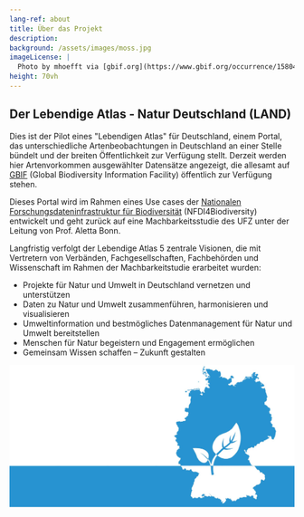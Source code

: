 ```yaml
---
lang-ref: about
title: Über das Projekt
description: 
background: /assets/images/moss.jpg
imageLicense: |
  Photo by mhoefft via [gbif.org](https://www.gbif.org/occurrence/1580487687)
height: 70vh
---
```


## Der Lebendige Atlas - Natur Deutschland (LAND)

Dies ist der Pilot eines "Lebendigen Atlas" für Deutschland, einem Portal, das unterschiedliche Artenbeobachtungen in Deutschland an einer Stelle bündelt und der breiten Öffentlichkeit zur Verfügung stellt. Derzeit werden hier Artenvorkommen ausgewählter Datensätze angezeigt, die allesamt auf [GBIF](https://www.gbif.org/) (Global Biodiversity Information Facility) öffentlich zur Verfügung stehen. 

Dieses Portal wird im Rahmen eines Use cases der [Nationalen Forschungsdateninfrastruktur für Biodiversität](https://www.nfdi4biodiversity.org) (NFDI4Biodiversity) entwickelt und geht zurück auf eine Machbarkeitsstudie des UFZ unter der Leitung von Prof. Aletta Bonn.

Langfristig verfolgt der Lebendige Atlas 5 zentrale Visionen, die mit Vertretern von Verbänden, Fachgesellschaften, Fachbehörden und Wissenschaft im Rahmen der Machbarkeitstudie erarbeitet wurden:

* Projekte für Natur und Umwelt in Deutschland vernetzen und unterstützen
* Daten zu Natur und Umwelt zusammenführen, harmonisieren und visualisieren
* Umweltinformation und bestmögliches Datenmanagement für Natur und Umwelt bereitstellen
* Menschen für Natur begeistern und Engagement ermöglichen
* Gemeinsam Wissen schaffen – Zukunft gestalten

![image](/assets/images/LAND_logo.jpg)

